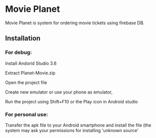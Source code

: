 # Movie Planet

Movie Planet is system for ordering movie tickets using firebase DB.

## Installation

### For debug:

Install Andorid Studio 3.6 

Extract  Planet-Movie.zip 

Open the project file

Create new emulator or use your phone as emulator,

Run the project using Shift+F10 or the Play icon in Android studio


### For personal use:

Transfer the apk file to your Android smartphone and install the file (the system may ask your permissions for installing 'unknown source'


